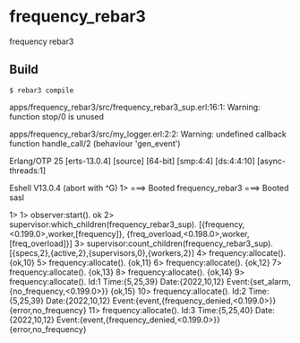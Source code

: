 frequency_rebar3
=====

frequency rebar3

Build
-----

    $ rebar3 compile

apps/frequency_rebar3/src/frequency_rebar3_sup.erl:16:1: Warning: function stop/0 is unused

apps/frequency_rebar3/src/my_logger.erl:2:2: Warning: undefined callback function handle_call/2 (behaviour 'gen_event')

Erlang/OTP 25 [erts-13.0.4] [source] [64-bit] [smp:4:4] [ds:4:4:10] [async-threads:1]

Eshell V13.0.4  (abort with ^G)
1> ===> Booted frequency_rebar3
===> Booted sasl

1>
1> observer:start().
ok
2> supervisor:which_children(frequency_rebar3_sup).
[{frequency,<0.199.0>,worker,[frequency]},
 {freq_overload,<0.198.0>,worker,[freq_overload]}]
3> supervisor:count_children(frequency_rebar3_sup).
[{specs,2},{active,2},{supervisors,0},{workers,2}]
4> frequency:allocate().
{ok,10}
5> frequency:allocate().
{ok,11}
6> frequency:allocate().
{ok,12}
7> frequency:allocate().
{ok,13}
8> frequency:allocate().
{ok,14}
9> frequency:allocate().
Id:1 Time:{5,25,39} Date:{2022,10,12}
Event:{set_alarm,{no_frequency,<0.199.0>}}
{ok,15}
10> frequency:allocate().
Id:2 Time:{5,25,39} Date:{2022,10,12}
Event:{event,{frequency_denied,<0.199.0>}}
{error,no_frequency}
11> frequency:allocate().
Id:3 Time:{5,25,40} Date:{2022,10,12}
Event:{event,{frequency_denied,<0.199.0>}}
{error,no_frequency}

